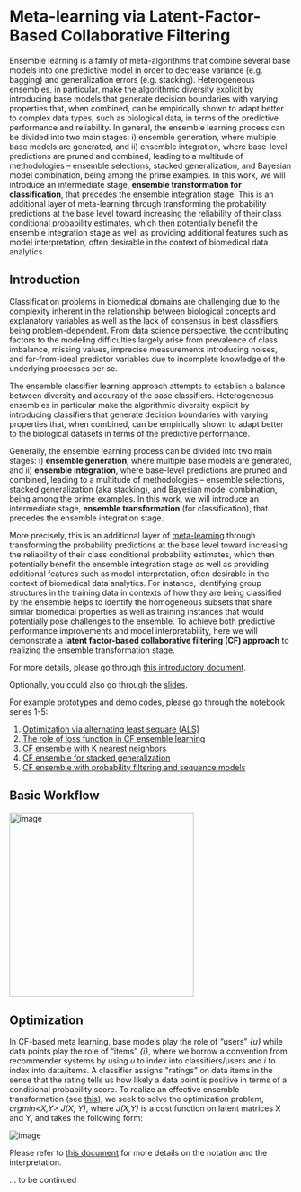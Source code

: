 # Meta-learning via Latent-Factor-Based Collaborative Filtering

Ensemble learning is a family of meta-algorithms that combine several base models into one predictive model in order to decrease variance (e.g. bagging) and generalization errors (e.g. stacking). Heterogeneous ensembles, in particular, make the algorithmic diversity explicit by introducing base models that generate decision boundaries with varying properties that, when combined, can be empirically shown to adapt better to complex data types, such as biological data, in terms of the predictive performance and reliability. In general, the ensemble learning process can be divided into two main stages: i) ensemble generation, where multiple base models are generated, and ii) ensemble integration, where base-level predictions are pruned and combined, leading to a multitude of methodologies – ensemble selections, stacked generalization, and Bayesian model combination, being among the prime examples. In this work, we will introduce an intermediate stage, **ensemble transformation for classification**, that precedes the ensemble integration stage. This is an additional layer of meta-learning through transforming the probability predictions at the base level toward increasing the reliability of their class conditional probability estimates, which then potentially benefit the ensemble integration stage as well as providing additional features such as model interpretation, often desirable in the context of biomedical data analytics.  

## Introduction
Classification problems in biomedical domains are challenging due to the complexity inherent in the relationship between biological concepts and explanatory variables as well as the lack of consensus in best classifiers, being problem-dependent. From data science perspective, the contributing factors to the modeling difficulties largely arise from prevalence of class imbalance, missing values, imprecise measurements introducing noises, and far-from-ideal predictor variables due to incomplete knowledge of the underlying processes per se. 

The ensemble classifier learning approach attempts to establish a balance between diversity and accuracy of the base classifiers. Heterogeneous ensembles in particular make the algorithmic diversity explicit by introducing classifiers that generate decision boundaries with varying properties that, when combined, can be empirically shown to adapt better to the biological datasets in terms of the predictive performance. 

Generally, the ensemble learning process can be divided into two main stages: i) **ensemble generation**, where multiple base models are generated, and ii) **ensemble integration**, where base-level predictions are pruned and combined, leading to a multitude of methodologies – ensemble selections, stacked generalization (aka stacking), and Bayesian model combination, being among the prime examples. In this work, we will introduce an intermediate stage, **ensemble transformation** (for classification), that precedes the ensemble integration stage. 

More precisely, this is an additional layer of [meta-learning](https://en.wikipedia.org/wiki/Meta_learning_(computer_science)) through transforming the probability predictions at the base level toward increasing the reliability of their class conditional probability estimates, which then potentially benefit the ensemble integration stage as well as providing additional features such as model interpretation, often desirable in the context of biomedical data analytics. For instance, identifying group structures in the training data in contexts of how they are being classified by the ensemble helps to identify the homogeneous subsets that share similar biomedical properties as well as training instances that would potentially pose challenges to the ensemble. To achieve both predictive performance improvements and model interpretability, here we will demonstrate a **latent factor-based collaborative filtering (CF) approach** to realizing the ensemble transformation stage. 

For more details, please go through [this introductory document](CF-EnsembleLearning-Intro.pdf). 

Optionally, you could also go through the [slides](https://www.slideshare.net/pleiadian53/metalearning-via-latentfactorbased-collaborative-filtering-252872052). 

For example prototypes and demo codes, please go through the notebook series 1-5: 

1. [Optimization via alternating least sequare (ALS)](Demo-Part1-CF_with_ALS.ipynb)
2. [The role of loss function in CF ensemble learning](Demo-Part2-The_Role_of_Loss_Function_in_CF_Ensemble.ipynb)
3. [CF ensemble with K nearest neighbors](Demo-Part3-CF_Ensemble_with_kNNs.ipynb)
4. [CF ensemble for stacked generalization](Demo-Part4-CF_Stacker.ipynb)
5. [CF ensemble with probability filtering and sequence models](Demo-Part5b-Probability_Filtering_via_Custom_Loss.ipynb)


## Basic Workflow

<img width="328" alt="image" src="https://user-images.githubusercontent.com/1761957/188764919-f2217d9f-c451-4c51-9b34-cde9f8cdc7b4.png">


## Optimization 

In CF-based meta learning, base models play the role of “users” _{u}_ while data points play the role of “items” _{i}_, where we borrow a convention from recommender systems by using _u_ to index into classifiers/users and _i_ to index into data/items. A classifier assigns "ratings" on data items in the sense that the rating tells us how likely a data point is positive in terms of a conditional probability score. To realize an effective ensemble transformation (see [this](CF-EnsembleLearning-Intro.pdf)), we seek to solve the optimization problem, _argmin<X,Y> J(X, Y)_, where _J(X,Y)_ is a cost function on latent matrices X and Y, and takes the following form:

![image](https://user-images.githubusercontent.com/1761957/188937553-e74e9837-51cf-4c7e-8ef9-66146ceb8d95.png)

Please refer to [this document](CFEnsembleLearning-optimization.pdf) for more details on the notation and the interpretation. 


... to be continued

